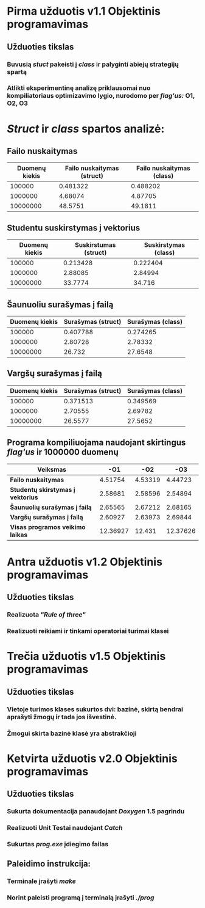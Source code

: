 # Pirma užduotis v1.1 Objektinis programavimas

## Užduoties tikslas

### Buvusią _stuct_ pakeisti į _class_ ir palyginti abiejų strategijų spartą
### Atlikti eksperimentinę analizę priklausomai nuo kompiliatoriaus optimizavimo lygio, nurodomo per _flag'us:_ O1, O2, O3

# _Struct_ ir _class_ spartos analizė:

## Failo nuskaitymas
| **Duomenų kiekis**  | **Failo nuskaitymas (struct)** | **Failo nuskaitymas (class)** |
| ------------------- | ------------------------------- | ------------------------------ |
| 100000 | 0.481322 | 0.488202 |
| 1000000 | 4.68074 | 4.87705 |
| 10000000 | 48.5751 | 49.1811 |

## Studentu suskirstymas į vektorius
| **Duomenų kiekis**  | **Suskirstumas (struct)** | **Suskirstymas (class)** |
| ------------------- | ------------------------------- | ------------------------------ |
| 100000 | 0.213428 | 0.222404 |
| 1000000 | 2.88085 | 2.84994 |
| 10000000 | 33.7774 | 34.716 |

## Šaunuoliu surašymas į failą
| **Duomenų kiekis**  | **Surašymas (struct)** | **Surašymas (class)** |
| ------------------- | ----------------------- | ---------------------- |
| 100000 | 0.407788 | 0.274265 |
| 1000000 | 2.80728 | 2.78332 |
| 10000000 | 26.732 | 27.6548 |

## Vargšų surašymas į failą
| **Duomenų kiekis**  | **Surašymas (struct)** | **Surašymas (class)** |
| ------------------- | ----------------------- | ---------------------- |
| 100000 | 0.371513 | 0.349569 |
| 1000000 | 2.70555 | 2.69782 |
| 10000000 | 26.5577 | 27.5652 |

## Programa kompiliuojama naudojant skirtingus _flag'us_ ir 1000000 duomenų
| **Veiksmas** | **-O1** | **-O2** | **-O3** |
| ------------ | ------- | ------- | ------- |
| **Failo nuskaitymas** | 4.51754 | 4.53319 | 4.44723 |
| **Studentų skirstymas į vektorius** | 2.58681 | 2.58596 | 2.54894 |
| **Šaunuolių surašymas į failą** | 2.65565 | 2.67212 | 2.68165 |
| **Vargšų surašymas į failą** | 2.60927 | 2.63973 | 2.69844 |
| **Visas programos veikimo laikas** | 12.36927 | 12.431 | 12.37626 |

# Antra užduotis v1.2 Objektinis programavimas

## Užduoties tikslas

### Realizuota _"Rule of three"_
### Realizuoti reikiami ir tinkami operatoriai turimai klasei

# Trečia užduotis v1.5 Objektinis programavimas

## Užduoties tikslas

### Vietoje turimos klases sukurtos dvi: bazinė, skirtą bendrai aprašyti žmogų ir tada jos išvestinė.
### Žmogui skirta bazinė klasė yra abstrakčioji

# Ketvirta užduotis v2.0 Objektinis programavimas

## Užduoties tikslas

### Sukurta dokumentacija panaudojant _Doxygen_ 1.5 pagrindu
### Realizuoti Unit Testai naudojant _Catch_
### Sukurtas _prog.exe_ įdiegimo failas


## Paleidimo instrukcija:
### Terminale įrašyti _make_
### Norint paleisti programą į terminalą įrašyti _./prog_

